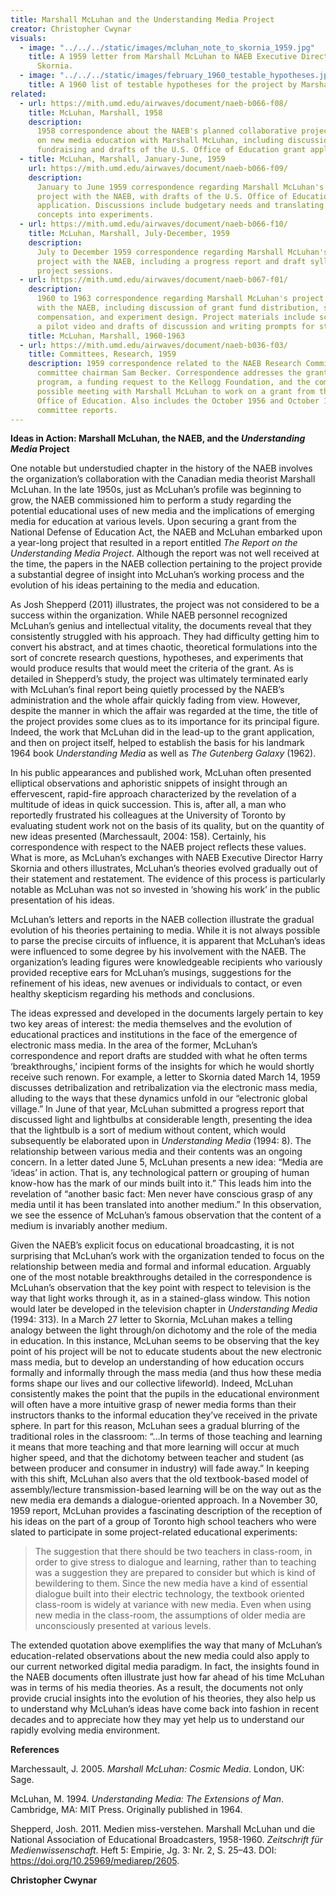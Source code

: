 ```yaml
---
title: Marshall McLuhan and the Understanding Media Project
creator: Christopher Cwynar
visuals:
  - image: "../../../static/images/mcluhan_note_to_skornia_1959.jpg"
    title: A 1959 letter from Marshall McLuhan to NAEB Executive Director Harry
      Skornia.
  - image: "../../../static/images/february_1960_testable_hypotheses.jpg"
    title: A 1960 list of testable hypotheses for the project by Marshall McLuhan.
related:
  - url: https://mith.umd.edu/airwaves/document/naeb-b066-f08/
    title: McLuhan, Marshall, 1958
    description:
      1958 correspondence about the NAEB's planned collaborative project
      on new media education with Marshall McLuhan, including discussion of
      fundraising and drafts of the U.S. Office of Education grant application.
  - title: McLuhan, Marshall, January-June, 1959
    url: https://mith.umd.edu/airwaves/document/naeb-b066-f09/
    description:
      January to June 1959 correspondence regarding Marshall McLuhan's
      project with the NAEB, with drafts of the U.S. Office of Education grant
      application. Discussions include budgetary needs and translating his
      concepts into experiments.
  - url: https://mith.umd.edu/airwaves/document/naeb-b066-f10/
    title: McLuhan, Marshall, July-December, 1959
    description:
      July to December 1959 correspondence regarding Marshall McLuhan's
      project with the NAEB, including a progress report and draft syllabus for
      project sessions.
  - url: https://mith.umd.edu/airwaves/document/naeb-b067-f01/
    description:
      1960 to 1963 correspondence regarding Marshall McLuhan's project
      with the NAEB, including discussion of grant fund distribution, staff
      compensation, and experiment design. Project materials include scripts for
      a pilot video and drafts of discussion and writing prompts for students.
    title: McLuhan, Marshall, 1960-1963
  - url: https://mith.umd.edu/airwaves/document/naeb-b036-f03/
    title: Committees, Research, 1959
    description: 1959 correspondence related to the NAEB Research Committee and
      committee chairman Sam Becker. Correspondence addresses the grants-in-aid
      program, a funding request to the Kellogg Foundation, and the committee's
      possible meeting with Marshall McLuhan to work on a grant from the U.S.
      Office of Education. Also includes the October 1956 and October 1959
      committee reports.
---
```


**Ideas in Action: Marshall McLuhan, the NAEB, and the _Understanding Media_ Project**

One notable but understudied chapter in the history of the NAEB involves the organization’s collaboration with the Canadian media theorist Marshall McLuhan. In the late 1950s, just as McLuhan’s profile was beginning to grow, the NAEB commissioned him to perform a study regarding the potential educational uses of new media and the implications of emerging media for education at various levels. Upon securing a grant from the National Defense of Education Act, the NAEB and McLuhan embarked upon a year-long project that resulted in a report entitled _The Report on the Understanding Media Project_. Although the report was not well received at the time, the papers in the NAEB collection pertaining to the project provide a substantial degree of insight into McLuhan’s working process and the evolution of his ideas pertaining to the media and education.

As Josh Shepperd (2011) illustrates, the project was not considered to be a success within the organization. While NAEB personnel recognized McLuhan’s genius and intellectual vitality, the documents reveal that they consistently struggled with his approach. They had difficulty getting him to convert his abstract, and at times chaotic, theoretical formulations into the sort of concrete research questions, hypotheses, and experiments that would produce results that would meet the criteria of the grant. As is detailed in Shepperd’s study, the project was ultimately terminated early with McLuhan’s final report being quietly processed by the NAEB’s administration and the whole affair quickly fading from view. However, despite the manner in which the affair was regarded at the time, the title of the project provides some clues as to its importance for its principal figure. Indeed, the work that McLuhan did in the lead-up to the grant application, and then on project itself, helped to establish the basis for his landmark 1964 book _Understanding Media_ as well as _The Gutenberg Galaxy_ (1962).

In his public appearances and published work, McLuhan often presented elliptical observations and aphoristic snippets of insight through an effervescent, rapid-fire approach characterized by the revelation of a multitude of ideas in quick succession. This is, after all, a man who reportedly frustrated his colleagues at the University of Toronto by evaluating student work not on the basis of its quality, but on the quantity of new ideas presented (Marchessault, 2004: 158). Certainly, his correspondence with respect to the NAEB project reflects these values. What is more, as McLuhan’s exchanges with NAEB Executive Director Harry Skornia and others illustrates, McLuhan’s theories evolved gradually out of their statement and restatement. The evidence of this process is particularly notable as McLuhan was not so invested in ‘showing his work’ in the public presentation of his ideas.

McLuhan’s letters and reports in the NAEB collection illustrate the gradual evolution of his theories pertaining to media. While it is not always possible to parse the precise circuits of influence, it is apparent that McLuhan’s ideas were influenced to some degree by his involvement with the NAEB. The organization’s leading figures were knowledgeable recipients who variously provided receptive ears for McLuhan’s musings, suggestions for the refinement of his ideas, new avenues or individuals to contact, or even healthy skepticism regarding his methods and conclusions.

The ideas expressed and developed in the documents largely pertain to key two key areas of interest: the media themselves and the evolution of educational practices and institutions in the face of the emergence of electronic mass media. In the area of the former, McLuhan’s correspondence and report drafts are studded with what he often terms ‘breakthroughs,’ incipient forms of the insights for which he would shortly receive such renown. For example, a letter to Skornia dated March 14, 1959 discusses detribalization and retribalization via the electronic mass media, alluding to the ways that these dynamics unfold in our “electronic global village.” In June of that year, McLuhan submitted a progress report that discussed light and lightbulbs at considerable length, presenting the idea that the lightbulb is a sort of medium without content, which would subsequently be elaborated upon in _Understanding Media_ (1994: 8). The relationship between various media and their contents was an ongoing concern. In a letter dated June 5, McLuhan presents a new idea: “Media are ‘ideas’ in action. That is, any technological pattern or grouping of human know-how has the mark of our minds built into it.” This leads him into the revelation of “another basic fact: Men never have conscious grasp of any media until it has been translated into another medium.” In this observation, we see the essence of McLuhan’s famous observation that the content of a medium is invariably another medium.

Given the NAEB’s explicit focus on educational broadcasting, it is not surprising that McLuhan’s work with the organization tended to focus on the relationship between media and formal and informal education. Arguably one of the most notable breakthroughs detailed in the correspondence is McLuhan’s observation that the key point with respect to television is the way that light works through it, as in a stained-glass window. This notion would later be developed in the television chapter in _Understanding Media_ (1994: 313). In a March 27 letter to Skornia, McLuhan makes a telling analogy between the light through/on dichotomy and the role of the media in education. In this instance, McLuhan seems to be observing that the key point of his project will be not to educate students about the new electronic mass media, but to develop an understanding of how education occurs formally and informally through the mass media (and thus how these media forms shape our lives and our collective lifeworld). Indeed, McLuhan consistently makes the point that the pupils in the educational environment will often have a more intuitive grasp of newer media forms than their instructors thanks to the informal education they’ve received in the private sphere. In part for this reason, McLuhan sees a gradual blurring of the traditional roles in the classroom: “…In terms of those teaching and learning it means that more teaching and that more learning will occur at much higher speed, and that the dichotomy between teacher and student (as between producer and consumer in industry) will fade away.” In keeping with this shift, McLuhan also avers that the old textbook-based model of assembly/lecture transmission-based learning will be on the way out as the new media era demands a dialogue-oriented approach. In a November 30, 1959 report, McLuhan provides a fascinating description of the reception of his ideas on the part of a group of Toronto high school teachers who were slated to participate in some project-related educational experiments:

> The suggestion that there should be two teachers in class-room, in order to give stress to dialogue and learning, rather than to teaching was a suggestion they are prepared to consider but which is kind of bewildering to them. Since the new media have a kind of essential dialogue built into their electric technology, the textbook oriented class-room is widely at variance with new media. Even when using new media in the class-room, the assumptions of older media are unconsciously presented at various levels.

The extended quotation above exemplifies the way that many of McLuhan’s education-related observations about the new media could also apply to our current networked digital media paradigm. In fact, the insights found in the NAEB documents often illustrate just how far ahead of his time McLuhan was in terms of his media theories. As a result, the documents not only provide crucial insights into the evolution of his theories, they also help us to understand why McLuhan’s ideas have come back into fashion in recent decades and to appreciate how they may yet help us to understand our rapidly evolving media environment.

**References**

Marchessault, J. 2005. _Marshall McLuhan: Cosmic Media_. London, UK: Sage.

McLuhan, M. 1994. _Understanding Media: The Extensions of Man_. Cambridge, MA: MIT Press. Originally published in 1964.

Shepperd, Josh. 2011. Medien miss-verstehen. Marshall McLuhan und die National Association of Educational Broadcasters, 1958-1960. _Zeitschrift für Medienwissenschaft_. Heft 5: Empirie, Jg. 3: Nr. 2, S. 25–43. DOI: https://doi.org/10.25969/mediarep/2605.

**Christopher Cwynar**
